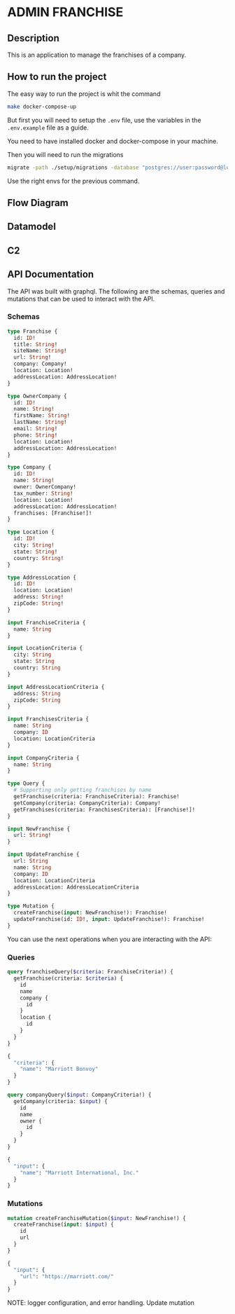 # ADMIN FRANCHISE

## Description

This is an application to manage the franchises of a company.

## How to run the project

The easy way to run the project is whit the command

```bash
make docker-compose-up
```

But first you will need to setup the `.env` file, use the variables in the `.env.example` file as a guide.

You need to have installed docker and docker-compose in your machine.

Then you will need to run the migrations

```bash
migrate -path ./setup/migrations -database "postgres://user:password@localhost:5433/admin_franchise?sslmode=disable" up
```

Use the right envs for the previous command.

## Flow Diagram

## Datamodel

## C2

## API Documentation

The API was built with graphql. The following are the schemas, queries and mutations that can be used to interact with the API.

### Schemas

```graphql
type Franchise {
  id: ID!
  title: String!
  siteName: String!
  url: String!
  company: Company!
  location: Location!
  addressLocation: AddressLocation!
}

type OwnerCompany {
  id: ID!
  name: String!
  firstName: String!
  lastName: String!
  email: String!
  phone: String!
  location: Location!
  addressLocation: AddressLocation!
}

type Company {
  id: ID!
  name: String!
  owner: OwnerCompany!
  tax_number: String!
  location: Location!
  addressLocation: AddressLocation!
  franchises: [Franchise!]!
}

type Location {
  id: ID!
  city: String!
  state: String!
  country: String!
}

type AddressLocation {
  id: ID!
  location: Location!
  address: String!
  zipCode: String!
}

input FranchiseCriteria {
  name: String
}

input LocationCriteria {
  city: String
  state: String
  country: String
}

input AddressLocationCriteria {
  address: String
  zipCode: String
}

input FranchisesCriteria {
  name: String
  company: ID
  location: LocationCriteria
}

input CompanyCriteria {
  name: String
}

type Query {
  # Supporting only getting franchises by name
  getFranchise(criteria: FranchiseCriteria): Franchise!
  getCompany(criteria: CompanyCriteria): Company!
  getFranchises(criteria: FranchisesCriteria): [Franchise!]!
}

input NewFranchise {
  url: String!
}

input UpdateFranchise {
  url: String
  name: String
  company: ID
  location: LocationCriteria
  addressLocation: AddressLocationCriteria
}

type Mutation {
  createFranchise(input: NewFranchise!): Franchise!
  updateFranchise(id: ID!, input: UpdateFranchise!): Franchise!
}
```

You can use the next operations when you are interacting with the API:

### Queries

```graphql
query franchiseQuery($criteria: FranchiseCriteria!) {
  getFranchise(criteria: $criteria) {
    id
    name
    company {
      id
    }
    location {
      id
    }
  }
}

{
  "criteria": {
    "name": "Marriott Bonvoy"
  }
}

query companyQuery($input: CompanyCriteria!) {
  getCompany(criteria: $input) {
    id
    name
    owner {
      id
    }
  }
}

{
  "input": {
    "name": "Marriott International, Inc."
  }
}
```

### Mutations

```graphql
mutation createFranchiseMutation($input: NewFranchise!) {
  createFranchise(input: $input) {
    id
    url
  }
}

{
  "input": {
    "url": "https://marriott.com/"
  }
}
```

NOTE: logger configuration, and error handling. Update mutation